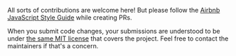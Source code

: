 All sorts of contributions are welcome here! But please follow the
[Airbnb JavaScript Style Guide](https://github.com/airbnb/javascript) while
creating PRs.

When you submit code changes, your submissions are understood to be under
[the same MIT license](LICENSE.md) that covers the project. Feel free to contact
the maintainers if that's a concern.
